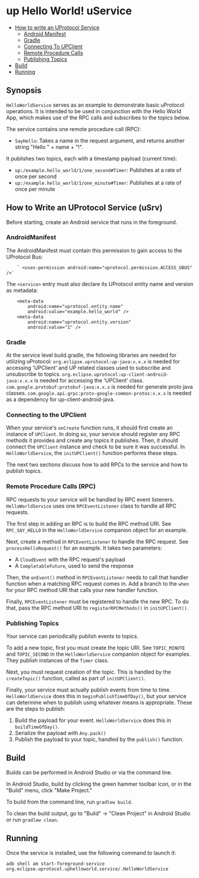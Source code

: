 # up Hello World! uService

* [How to write an UProtocol Service](#how-to-write-an-uprotocol-service-usrv)
    * [Android Manifest](#androidmanifest)
    * [Gradle](#gradle)
    * [Connecting To UPClient](#connecting-to-the-upclient)
    * [Remote Procedure Calls](#remote-procedure-calls-rpc)
    * [Publishing Topics](#publishing-topics)
* [Build](#build)
* [Running](#running)

## Synopsis

`HelloWorldService` serves as an example to demonstrate basic uProtocol operations. It is intended
to be used in conjunction with the Hello World App, which makes use of the RPC calls and
subscribes to the topics below.

The service contains one remote procedure call (RPC):

- `SayHello`: Takes a name in the request argument, and returns another string
  "Hello " + name + "!".

It publishes two topics, each with a timestamp payload (current time):

- `up:/example.hello_world/1/one_second#Timer`: Publishes at a rate of once per second
- `up:/example.hello_world/1/one_minute#Timer`: Publishes at a rate of once per minute

## How to Write an UProtocol Service (uSrv)

Before starting, create an Android service that runs in the foreground.


### AndroidManifest

The AndroidManifest must contain this permission to gain access to the UProtocol Bus:

```
    ` <uses-permission android:name="uprotocol.permission.ACCESS_UBUS" />`
```

The `<service>` entry must also declare its UProtocol entity name and version as metadata:

```
    <meta-data
        android:name="uprotocol.entity.name"
        android:value="example.hello_world" />
    <meta-data
        android:name="uprotocol.entity.version"
        android:value="1" />
```


### Gradle

At the service level build.gradle, the following libraries are needed for utilizing uProtocol:
    `org.eclipse.uprotocol:up-java:x.x.x` is needed for accessing 'UPClient' and UP related classes used to subscribe and unsubscribe to topics.
    `org.eclipse.uprotocol:up-client-android-java:x.x.x` is needed for accessing the 'UPClient' class.
    `com.google.protobuf:protobuf-java:x.x.x` is needed for generate proto java classes.
    `com.google.api.grpc:proto-google-common-protos:x.x.x` is needed as a dependency for up-client-android-java.

### Connecting to the UPClient

When your service's `onCreate` function runs, it should first create an instance of `UPClient`.
In doing so, your service should register any RPC methods it provides and create any topics it
publishes. Then, it should connect the `UPClient` instance and check to be sure it was
successful. In `HelloWorldService`, the `initUPClient()` function performs these steps.

The next two sections discuss how to add RPCs to the service and how to publish topics.

### Remote Procedure Calls (RPC)

RPC requests to your service will be handled by RPC event listeners. `HelloWorldService` uses one
`RPCEventListener` class to handle all RPC requests.

The first step in adding an RPC is to build the RPC method URI. See `RPC_SAY_HELLO` in the
`HelloWorldService` companion object for an example.

Next, create a method in `RPCEventListener` to handle the RPC request. See
`processHelloRequest()` for an example. It takes two parameters:

- A `CloudEvent` with the RPC request's payload
- A `CompletableFuture`, used to send the response

Then, the `onEvent()` method in `RPCEventListener` needs to call that handler function when a
matching RPC request comes in. Add a branch to the `when` for your RPC method URI that calls your
new handler function.

Finally, `RPCEventListener` must be registered to handle the new RPC. To do that, pass the RPC
method URI to `registerRPCMethods()` in `initUPClient()`.

### Publishing Topics

Your service can periodically publish events to topics.

To add a new topic, first you must create the topic URI. See `TOPIC_MINUTE` and `TOPIC_SECOND` in
the `HelloWorldService` companion object for examples. They publish instances of the `Timer` class.

Next, you must request creation of the topic. This is handled by the `createTopic()` function,
called as part of `initUPClient()`.

Finally, your service must actually publish events from time to time. `HelloWorldService` does this
in `beginPublishTimeOfDay()`, but your service can determine when to publish using whatever means
is appropriate. These are the steps to publish:

1. Build the payload for your event. `HelloWorldService` does this in `buildTimeOfDay()`.
2. Serialize the payload with `Any.pack()`
3. Publish the payload to your topic, handled by the `publish()` function.

## Build

Builds can be performed in Android Studio or via the command line.

In Android Studio, build by clicking the green hammer toolbar icon, or in the "Build" menu, click
"Make Project."

To build from the command line, run `gradlew build`.

To clean the build output, go to "Build" -> "Clean Project" in Android Studio or run
`gradlew clean`.

## Running

Once the service is installed, use the following command to launch it:

    adb shell am start-foreground-service org.eclipse.uprotocol.uphelloworld.service/.HelloWorldService
